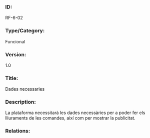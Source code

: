 
### ID:
RF-6-02

### Type/Category:
Funcional

### Version:
1.0

### Title:
Dades necessaries

### Description:
La plataforma necessitarà les dades necessàries per a poder fer els lliuraments
de les comandes, així com per mostrar la publicitat.

### Relations:



